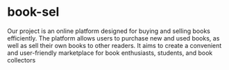 # book-sel
Our project is an online platform designed for buying and selling books efficiently. The platform allows users to purchase new and used books, as well as sell their own books to other readers. It aims to create a convenient and user-friendly marketplace for book enthusiasts, students, and book collectors
